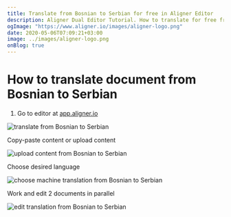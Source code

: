 ```yaml
---
title: Translate from Bosnian to Serbian for free in Aligner Editor
description: Aligner Dual Editor Tutorial. How to translate for free from Bosnian to Serbian. Aligner is multilingual document management platform. 
ogImage: "https://www.aligner.io/images/aligner-logo.png"
date: 2020-05-06T07:09:21+03:00
image: ../images/aligner-logo.png
onBlog: true
---
```


# How to translate document from Bosnian to Serbian

1. Go to editor at [app.aligner.io](https://app.aligner.io "Aligner App web page")

![translate from Bosnian to Serbian](../aligner-blank-editor.png "translate from Bosnian to Serbian")

Copy-paste content or upload content

![upload content from Bosnian to Serbian](../aligner-uploaded-document.png "upload content from Bosnian to Serbian")

Choose desired language

![choose machine translation from Bosnian to Serbian](../aligner-language-dropdown.png "choose machine translation from Bosnian to Serbian")

Work and edit 2 documents in parallel

![edit translation from Bosnian to Serbian](../aligner-double-sitded-editor.png "edit translation from Bosnian to Serbian")

